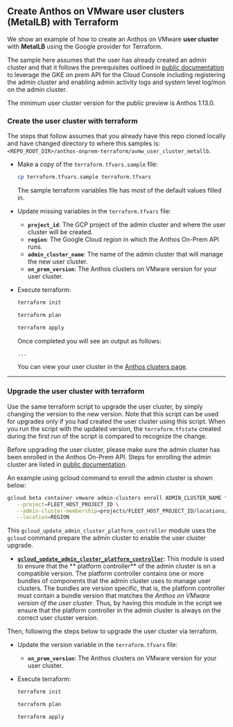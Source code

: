 ## Create Anthos on VMware **user** clusters (MetalLB) with Terraform

We show an example of how to create an Anthos on VMware
**user cluster** with **MetalLB** using the Google provider for Terraform.

The sample here assumes that the user has already created an admin cluster and
that it follows the prerequisites outlined in
[public documentation](https://cloud.google.com/anthos/clusters/docs/on-prem/latest/how-to/create-user-cluster-api#before_you_begin) to leverage the GKE on prem API for
the Cloud Console including registering the admin cluster and enabling admin
activity logs and system level log/mon on the admin cluster.

The minimum user cluster version for the public preview is Anthos 1.13.0.

### Create the user cluster with terraform

The steps that follow assumes that you already have this repo cloned locally and
have changed directory to where this samples is:
`<REPO_ROOT_DIR>/anthos-onprem-terraform/avmw_user_cluster_metallb`.

- Make a copy of the `terraform.tfvars.sample` file:

    ```sh
    cp terraform.tfvars.sample terraform.tfvars
    ```
    The sample terraform variables file has most of the default values filled in.

- Update missing variables in the `terraform.tfvars` file:
  - **`project_id`**: The GCP project of the admin cluster and where the user
    cluster will be created.
  - **`region`**: The Google Cloud region in which the Anthos On-Prem API
    runs.
  - **`admin_cluster_name`**: The name of the admin cluster that will manage the
    new user cluster.
  - **`on_prem_version`**: The Anthos clusters on VMware version for
    your user cluster.

- Execute terraform:

    ```sh
    terraform init
    ```
    ```sh
    terraform plan
    ```
    ```sh
    terraform apply
    ```

    Once completed you will see an output as follows:
    ```sh
    ...

    ```

    You can view your user cluster in the
    [Anthos clusters page](https://console.cloud.google.com/anthos/clusters).
---

### Upgrade the user cluster with terraform

Use the same terraform script to upgrade the user cluster, by simply changing 
the version to the new version. Note that this script can be used for upgrades 
only if you had created the user cluster using this script. When you run the 
script with the updated version, the `terraform.tfstate` created during the 
first run of the script is compared to recognize the change.

Before upgrading the user cluster, please make sure the admin cluster has been 
enrolled in the Anthos On-Prem API. Steps for enrolling the admin cluster are
listed in [public documentation](https://cloud.google.com/anthos/clusters/docs/on-prem/latest/how-to/enroll-cluster#enroll_a_cluster).

An example using gcloud command to enroll the admin cluster is shown below:

```bash
gcloud beta container vmware admin-clusters enroll ADMIN_CLUSTER_NAME \
   --project=FLEET_HOST_PROJECT_ID \
   --admin-cluster-membership=projects/FLEET_HOST_PROJECT_ID/locations/global/memberships/ADMIN_CLUSTER_NAME \
   --location=REGION
```

This `gcloud_update_admin_cluster_platform_controller` module uses the `gcloud`
command prepare the admin cluster to enable the user cluster upgrade.

- [**`gcloud_update_admin_cluster_platform_controller`**](./main.tf#L54-L62): 
   This module is used to ensure that the ** platform controller** of the admin cluster
   is on a compatible version. The platform controller contains one or more bundles of
   components that the admin cluster uses to manage user clusters. The bundles are
   version specific, that is, the platform controller must contain a bundle version that
   matches the _Anthos on VMware version of the user cluster_.  Thus, by having this
   module in the script we ensure that the platform controller in the admin cluster is 
   always on the correct user cluster version. 

Then, following the steps below to upgrade the user cluster via terraform.

- Update the version variable in the `terraform.tfvars` file:
  - **`on_prem_version`**: The Anthos clusters on VMware version for your user
    cluster.

- Execute terraform:

    ```sh
    terraform init
    ```
    ```sh
    terraform plan
    ```
    ```sh
    terraform apply
    ```
